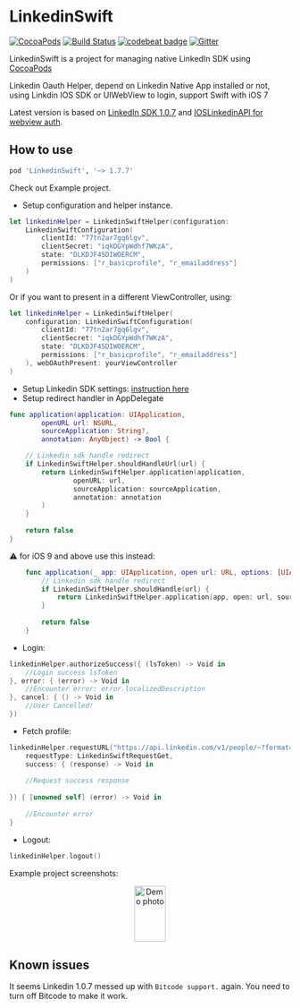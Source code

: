 # LinkedinSwift

[![CocoaPods](https://img.shields.io/cocoapods/v/LinkedinSwift.svg)](https://github.com/tonyli508/LinkedinSwift.git)
[![Build Status](https://travis-ci.org/tonyli508/LinkedinSwift.svg?branch=master)](https://travis-ci.org/tonyli508/LinkedinSwift)
[![codebeat badge](https://codebeat.co/badges/ea9c29be-fbd1-4b51-87ba-3881b6b90641)](https://codebeat.co/projects/github-com-tonyli508-linkedinswift)
[![Gitter](https://badges.gitter.im/tonyli508/IOSLinkedInAPI.svg)](https://gitter.im/tonyli508/IOSLinkedInAPI?utm_source=badge&utm_medium=badge&utm_campaign=pr-badge)


LinkedinSwift is a project for managing native LinkedIn SDK using [CocoaPods](https://cocoapods.org)

Linkedin Oauth Helper, depend on Linkedin Native App installed or not, using Linkdin IOS SDK or UIWebView to login, support Swift with iOS 7

Latest version is based on [LinkedIn SDK 1.0.7](https://content.linkedin.com/content/dam/developer/sdk/iOS/li-ios-sdk-1.0.6-release.zip) and [IOSLinkedinAPI for webview auth](https://github.com/jeyben/IOSLinkedInAPI).

## How to use

```ruby
pod 'LinkedinSwift', '~> 1.7.7'
```

Check out Example project.

- Setup configuration and helper instance.
```swift
let linkedinHelper = LinkedinSwiftHelper(configuration: 
    LinkedinSwiftConfiguration(
        clientId: "77tn2ar7gq6lgv", 
        clientSecret: "iqkDGYpWdhf7WKzA", 
        state: "DLKDJF45DIWOERCM", 
        permissions: ["r_basicprofile", "r_emailaddress"]
    )
)
```
Or if you want to present in a different ViewController, using:
```swift
let linkedinHelper = LinkedinSwiftHelper(
    configuration: LinkedinSwiftConfiguration(
        clientId: "77tn2ar7gq6lgv", 
        clientSecret: "iqkDGYpWdhf7WKzA", 
        state: "DLKDJF45DIWOERCM", 
        permissions: ["r_basicprofile", "r_emailaddress"]
    ), webOAuthPresent: yourViewController
)
```
- Setup Linkedin SDK settings: [instruction here](https://developer.linkedin.com/docs/ios-sdk)
- Setup redirect handler in AppDelegate
```swift
func application(application: UIApplication, 
        openURL url: NSURL, 
        sourceApplication: String?, 
        annotation: AnyObject) -> Bool {

    // Linkedin sdk handle redirect
    if LinkedinSwiftHelper.shouldHandleUrl(url) {
        return LinkedinSwiftHelper.application(application, 
                openURL: url, 
                sourceApplication: sourceApplication, 
                annotation: annotation
        )
    }
    
    return false
}
```
:warning: for iOS 9 and above use this instead:
```swift
    func application(_ app: UIApplication, open url: URL, options: [UIApplicationOpenURLOptionsKey : Any] = [:]) -> Bool {
        // Linkedin sdk handle redirect
        if LinkedinSwiftHelper.shouldHandle(url) {
            return LinkedinSwiftHelper.application(app, open: url, sourceApplication: nil, annotation: nil)
        }
        
        return false
    }
```
- Login:
```swift
linkedinHelper.authorizeSuccess({ (lsToken) -> Void in
    //Login success lsToken
}, error: { (error) -> Void in
    //Encounter error: error.localizedDescription
}, cancel: { () -> Void in
    //User Cancelled!
})
```
- Fetch profile:
```swift
linkedinHelper.requestURL("https://api.linkedin.com/v1/people/~?format=json", 
    requestType: LinkedinSwiftRequestGet, 
    success: { (response) -> Void in
    
    //Request success response
    
}) { [unowned self] (error) -> Void in
        
    //Encounter error
}
```
- Logout:
```swift
linkedinHelper.logout()
```

Example project screenshots:

<p align="center">
<img src="https://github.com/tonyli508/LinkedinSwift/blob/master/page_images/screenshot1.jpg" alt="Demo photo" width="56" height="100" />
</p>

## Known issues

It seems Linkedin 1.0.7 messed up with `Bitcode support.` again. You need to turn off Bitcode to make it work.

